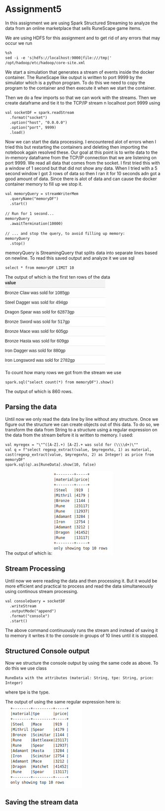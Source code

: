 # Assignment5

In this assignment we are using Spark Structured Streaming to analyze the data from an online marketplace that sells RuneScape game items.

We are using HDFS for this assignment and to get rid of any errors that may occur we run 
```
%sh
sed -i -e 's|hdfs://localhost:9000|file:///tmp|' /opt/hadoop/etc/hadoop/core-site.xml
```

We start a simulation that generates a stream of events inside the docker container. The RuneScape like output is written to port 9999 by the simulator which is a python program. To do this we need to copy the program to the container and then execute it when we start the container.

Then we do a few imports so that we can work with the streams. Then we create dataframe and tie it to the TCP/IP stream n localhost port 9999 using
```
val socketDF = spark.readStream
  .format("socket")
  .option("host", "0.0.0.0")
  .option("port", 9999)
  .load()
```

Now we can start the data processing. I encountered alot of errors when I tried this but restarting the containers and deleting then importing the notebook again resolved these. Our goal at this point is to write data to the in-memory dataframe from the TCP/IP connection that we are listening on port 9999. We read all data that comes from the socket. I first tried this with a window of 1 second but that did not show any data. When I tried with a 5 second window I got 3 rows of data so then I ran it for 10 seconds adn got a good amount of data. Since there is alot of data and can cause the docker container memory to fill up we stop it.
```
val memoryQuery = streamWriterMem  
  .queryName("memoryDF")
  .start()

// Run for 1 second...
memoryQuery
  .awaitTermination(10000)
  
// ... and stop the query, to avoid filling up memory:
memoryQuery
  .stop()
```

memoryQuery is StreamingQuery that splits data into separate lines based on newline. To read this saved output and analyze it we use sql
```
select * from memoryDF LIMIT 10
```
The output of which is the first ten rows of the data 
![image1](9.png)

To count how many rows we got from the stream we use
```
spark.sql("select count(*) from memoryDF").show()
```
The output of which is 860 rows. 

## Parsing the data

Until now we only  read the data line by line without any structure. Once we figure out the structure we can create objects out of this data. To do so, we transform the data from String to a structure using a regular expression on the data from the stream before it is written to memory. I used:
```
val myregex = "\"^([A-Z].+) [A-Z].+ was sold for (\\\\d+)\""
val q = f"select regexp_extract(value, $myregex%s, 1) as material, cast(regexp_extract(value, $myregex%s, 2) as Integer) as price from memoryDF"
spark.sql(q).as[RuneData].show(10, false)
```
The output of which is:
![image2](11.png)

## Stream Processing

Until now we were reading the data and then processing it. But it would be more efficient and practical to process and read the data simultaneously using continous stream processing.
```
val consoleQuery = socketDF
  .writeStream
  .outputMode("append")
  .format("console")
  .start()
```
The above command continuously runs the  stream and instead of saving it to memory it writes it to the console in groups of 10 lines until it is stopped.

## Structured Console output

Now we structure the console output by using the same code as above. To do this we use class
```
RuneData with the attributes (material: String, tpe: String, price: Integer)
```
where tpe is the type.

The output of using the same regular expression here is:
![image3](12.png)

## Saving the stream data


